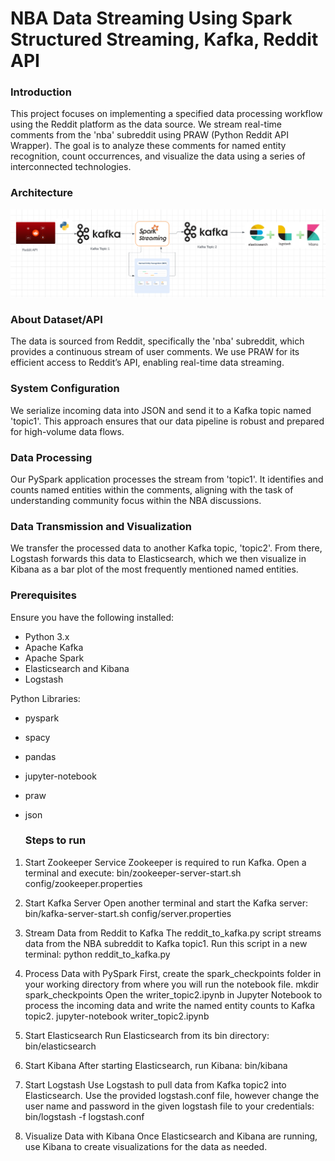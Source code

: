 # NBA Data Streaming Using Spark Structured Streaming, Kafka, Reddit API

### Introduction
This project focuses on implementing a specified data processing workflow using the Reddit platform as the data source. We stream real-time comments from the 'nba' subreddit using PRAW (Python Reddit API Wrapper). The goal is to analyze these comments for named entity recognition, count occurrences, and visualize the data using a series of interconnected technologies.

### Architecture
![Architecture Diagram](Architecture.png)


### About Dataset/API
The data is sourced from Reddit, specifically the 'nba' subreddit, which provides a continuous stream of user comments. We use PRAW for its efficient 
access to Reddit’s API, enabling real-time data streaming.

###  System Configuration
We serialize incoming data into JSON and send it to a Kafka topic named 'topic1'. This approach ensures that our data pipeline is robust and prepared for high-volume data flows.

### Data Processing
Our PySpark application processes the stream from 'topic1'. It identifies and counts named entities within the comments, 
aligning with the task of understanding community focus within the NBA discussions.

### Data Transmission and Visualization 
We transfer the processed data to another Kafka topic, 'topic2'. From there, Logstash forwards this data to Elasticsearch, which we then visualize in Kibana as a bar plot of the most frequently mentioned named entities.

### Prerequisites
Ensure you have the following installed:
- Python 3.x
- Apache Kafka
- Apache Spark
- Elasticsearch and Kibana
- Logstash

Python Libraries:
- pyspark
- spacy
- pandas
- jupyter-notebook
- praw
- json

  ### Steps to run 
1. Start Zookeeper Service
Zookeeper is required to run Kafka. Open a terminal and execute:
bin/zookeeper-server-start.sh config/zookeeper.properties

2. Start Kafka Server
Open another terminal and start the Kafka server:
bin/kafka-server-start.sh config/server.properties

3. Stream Data from Reddit to Kafka
The reddit_to_kafka.py script streams data from the NBA subreddit to Kafka topic1. Run this script in a new terminal:
python reddit_to_kafka.py

4. Process Data with PySpark
First, create the spark_checkpoints folder in your working directory from where you will run the notebook file.
mkdir spark_checkpoints
Open the writer_topic2.ipynb in Jupyter Notebook to process the incoming data and write the named entity counts to Kafka topic2.
jupyter-notebook writer_topic2.ipynb

5. Start Elasticsearch
Run Elasticsearch from its bin directory:
bin/elasticsearch

6. Start Kibana
After starting Elasticsearch, run Kibana:
bin/kibana

7. Start Logstash
Use Logstash to pull data from Kafka topic2 into Elasticsearch. Use the provided logstash.conf file, however change the user name and password in the given logstash file to your credentials:
bin/logstash -f logstash.conf

8. Visualize Data with Kibana
Once Elasticsearch and Kibana are running, use Kibana to create visualizations for the data as needed.



